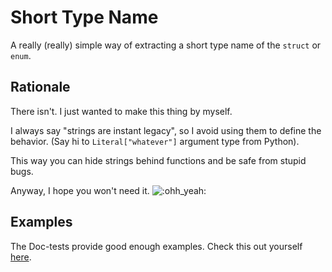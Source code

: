 # Short Type Name

A really (really) simple way of extracting
a short type name of the `struct` or `enum`.

## Rationale

There isn't. I just wanted to make this thing by myself.

I always say "strings are instant legacy",
so I avoid using them to define the behavior.
(Say hi to `Literal["whatever"]` argument type from Python).

This way you can hide strings behind functions
and be safe from stupid bugs.

Anyway, I hope you won't need it. ![:ohh_yeah:](https://steamcommunity-a.akamaihd.net/economy/emoticon/:ohh_yeah:)

## Examples

The Doc-tests provide good enough examples.
Check this out yourself [here](./type-name/src/lib.rs).
